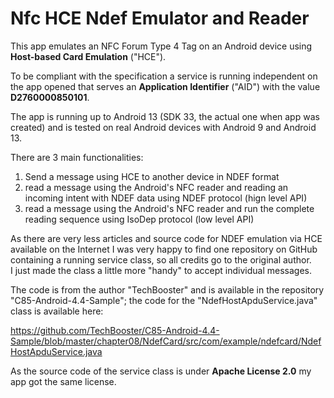 # Nfc HCE Ndef Emulator and Reader

This app emulates an NFC Forum Type 4 Tag on an Android device using **Host-based Card Emulation** ("HCE").

To be compliant with the specification a service is running independent on the app opened that serves 
an **Application Identifier** ("AID") with the value **D2760000850101**.

The app is running up to Android 13 (SDK 33, the actual one when app was created) and is tested on real 
Android devices with Android 9 and Android 13.

There are 3 main functionalities:

1) Send a message using HCE to another device in NDEF format
2) read a message using the Android's NFC reader and reading an incoming intent with NDEF data using NDEF protocol (hign level API)
3) read a message using the Android's NFC reader and run the complete reading sequence using IsoDep protocol (low level API)

As there are very less articles and source code for NDEF emulation via HCE available on the Internet I was very happy 
to find one repository on GitHub containing a running service class, so all credits go to the original author.  
I just made the class a little more "handy" to accept individual messages.

The code is from the author "TechBooster" and is available in the repository "C85-Android-4.4-Sample"; the code for the 
"NdefHostApduService.java" class is available here:

https://github.com/TechBooster/C85-Android-4.4-Sample/blob/master/chapter08/NdefCard/src/com/example/ndefcard/NdefHostApduService.java

As the source code of the service class is under **Apache License 2.0** my app got the same license.







